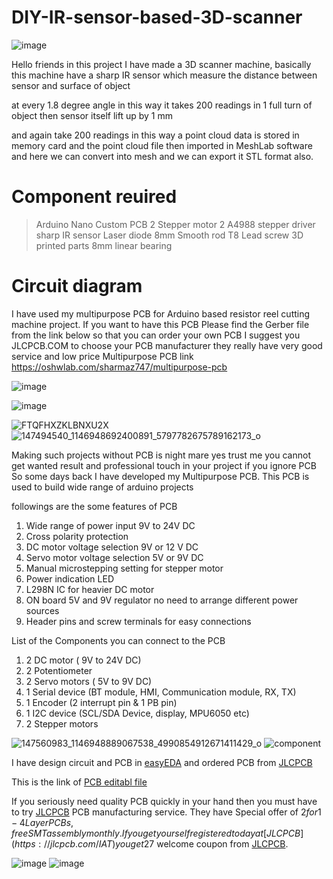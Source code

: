 # DIY-IR-sensor-based-3D-scanner

![image](https://user-images.githubusercontent.com/19898602/149886156-3b7f4e16-ebcf-42cf-9cf9-9ec615e64d51.png)


Hello friends in this project I have made a 3D scanner machine, basically this machine have a sharp IR sensor which measure the distance between sensor and surface of object 

at every 1.8 degree angle in this way it takes 200 readings in 1 full turn of object then sensor itself lift up by 1 mm 

and again take 200 readings in this way a point cloud data is stored in memory card and the point cloud file then imported in MeshLab software and here we can convert into mesh and we can export it STL format also.

# Component reuired

> Arduino Nano
> Custom PCB
> 2 Stepper motor
> 2 A4988 stepper driver
> sharp IR sensor
> Laser diode
> 8mm Smooth rod
> T8 Lead screw
> 3D printed parts
> 8mm linear bearing

# Circuit diagram

I have used my multipurpose PCB for Arduino based resistor reel cutting machine project. If you want to have this PCB
Please find the Gerber file from the link below so that you can order your own PCB
I suggest you JLCPCB.COM to choose your PCB manufacturer they really have very good service and low price
Multipurpose PCB link https://oshwlab.com/sharmaz747/multipurpose-pcb

![image](https://user-images.githubusercontent.com/19898602/147902257-944dde5c-a1d4-4965-8f19-e7afe7c55594.png)


![image](https://user-images.githubusercontent.com/19898602/147902264-771d306d-764e-43c0-839d-90a81e485e16.png)


![FTQFHXZKLBNXU2X](https://user-images.githubusercontent.com/19898602/122632825-db9b8e80-d0f2-11eb-8281-3239f1275adc.jpg)
![147494540_1146948692400891_5797782675789162173_o](https://user-images.githubusercontent.com/19898602/122632834-ee15c800-d0f2-11eb-9385-0bcb4b05119a.jpg)

Making such projects without PCB is night mare yes trust me
you cannot get wanted result and professional touch in your project if you ignore PCB
So some days back I have developed my Multipurpose PCB.
This PCB is used to build wide range of arduino projects 

followings are the some features of PCB

1. Wide range of power input 9V to 24V DC
2. Cross polarity protection
3. DC motor voltage selection 9V or 12 V DC
4. Servo motor voltage selection 5V or 9V DC
5. Manual microstepping setting for stepper motor
6. Power indication LED
7. L298N IC for heavier DC motor
8. ON board 5V and 9V regulator no need to arrange different power sources
9. Header pins and screw terminals for easy connections

List of the Components you can connect to the PCB

1. 2 DC motor ( 9V to 24V DC)
2. 2 Potentiometer
3. 2 Servo motors ( 5V to 9V DC)
4. 1 Serial device (BT module, HMI, Communication module, RX, TX)
5. 1 Encoder (2 interrupt pin & 1 PB pin)
6. 1 I2C device (SCL/SDA Device, display, MPU6050 etc)
7. 2 Stepper motors

![147560983_1146948889067538_4990854912671411429_o](https://user-images.githubusercontent.com/19898602/122632848-fff76b00-d0f2-11eb-955e-207472be636d.jpg)
![component](https://user-images.githubusercontent.com/19898602/122632849-01289800-d0f3-11eb-970a-53fc1b6e0b58.jpg)


I have design circuit and PCB in [easyEDA](https://easyeda.com/) and ordered PCB from [JLCPCB](https://jlcpcb.com/IAT )

This is the link of [PCB editabl file](https://oshwlab.com/sharmaz747/multipurpose-pcb)

If you seriously need quality PCB quickly in your hand then you must have to try [JLCPCB](https://jlcpcb.com/IAT ) PCB manufacturing service.
They have Special offer of $2 for 1-4 Layer PCBs, free SMT assembly monthly.
If you get yourself registered today at [JLCPCB](https://jlcpcb.com/IAT ) you get 27$ welcome coupon from [JLCPCB](https://jlcpcb.com/IAT ).


![image](https://user-images.githubusercontent.com/19898602/147902413-8c479fb7-86f1-4295-b4b9-e4c6cfd24a4a.png)
![image](https://user-images.githubusercontent.com/19898602/147902429-2381ce25-9def-4ef0-b7bf-b4dddc201822.png)

